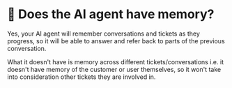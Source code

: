 # 💭 Does the AI agent have memory?

Yes, your AI agent will remember conversations and tickets as they progress, so it will be able to answer and refer back to parts of the previous conversation.

What it doesn't have is memory across different tickets/conversations i.e. it doesn't have memory of the customer or user themselves, so it won't take into consideration other tickets they are involved in.&#x20;
